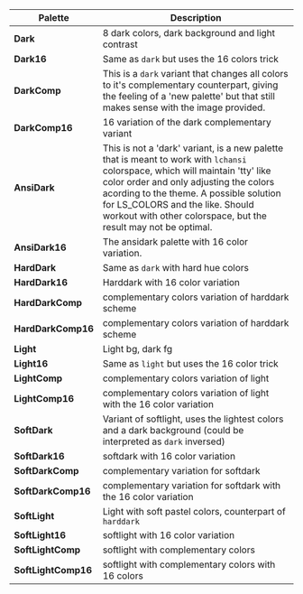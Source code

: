 | Palette | Description |
|---------|-------------|
**Dark** | 8 dark colors, dark background and light contrast
**Dark16** | Same as `dark` but uses the 16 colors trick
**DarkComp** | This is a `dark` variant that changes all colors to it's complementary counterpart, giving the feeling of a 'new palette' but that still makes sense with the image provided.
**DarkComp16** | 16 variation of the dark complementary variant
**AnsiDark** | This is not a 'dark' variant, is a new palette that is meant to work with `lchansi` colorspace, which will maintain 'tty' like color order and only adjusting the colors acording to the theme. A possible solution for LS_COLORS and the like. Should workout with other colorspace, but the result may not be optimal.
**AnsiDark16** | The ansidark palette with 16 color variation.
**HardDark** | Same as `dark` with hard hue colors
**HardDark16** | Harddark with 16 color variation
**HardDarkComp** | complementary colors variation of harddark scheme
**HardDarkComp16** | complementary colors variation of harddark scheme
**Light** | Light bg, dark fg
**Light16** | Same as `light` but uses the 16 color trick
**LightComp** | complementary colors variation of light
**LightComp16** | complementary colors variation of light with the 16 color variation
**SoftDark** | Variant of softlight, uses the lightest colors and a dark background (could be interpreted as `dark` inversed)
**SoftDark16** | softdark with 16 color variation
**SoftDarkComp** | complementary variation for softdark
**SoftDarkComp16** | complementary variation for softdark with the 16 color variation
**SoftLight** | Light with soft pastel colors, counterpart of `harddark`
**SoftLight16** | softlight with 16 color variation
**SoftLightComp** | softlight with complementary colors
**SoftLightComp16** | softlight with complementary colors with 16 colors
